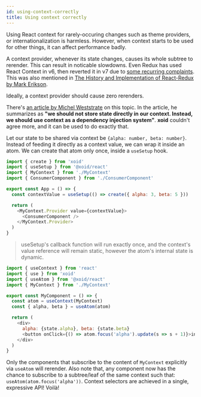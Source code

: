 ```yaml
---
id: using-context-correctly
title: Using context correctly
---
```


Using React context for rarely-occuring changes such as theme providers, or internationalization is harmless. However, when context starts to be used for other things, it can affect performance badly.

A context provider, whenever its state changes, causes its whole subtree to rerender. This can result in noticable slowdowns. Even Redux has used React Context in v6, then reverted it in v7 due to [some recurring complaints](https://github.com/reduxjs/react-redux/issues/1164). This was also mentioned in [The History and Implementation of React-Redux by Mark Erikson](https://blog.isquaredsoftware.com/2018/11/react-redux-history-implementation/#v7-0).

Ideally, a context provider should cause zero rerenders.

There's [an article by Michel Weststrate](https://medium.com/@mweststrate/how-to-safely-use-react-context-b7e343eff076) on this topic. In the article, he summarizes as **"we should not store state directly in our context. Instead, we should use context as a dependency injection system"**. **xoid** couldn't agree more, and it can be used to do exactly that.

Let our state to be shared via context be `{alpha: number, beta: number}`. Instead of feeding it directly as a context value, we can wrap it inside an atom. We can create that atom only once, inside a `useSetup` hook.

```js title="./App.tsx"
import { create } from 'xoid'
import { useSetup } from '@xoid/react'
import { MyContext } from './MyContext'
import { ConsumerComponent } from './ConsumerComponent'

export const App = () => {
  const contextValue = useSetup(() => create({ alpha: 3, beta: 5 }))

  return (
    <MyContext.Provider value={contextValue}>
      <ConsumerComponent />
    </MyContext.Provider>
  )
}
```
> useSetup's callback function will run exactly once, and the context's value reference will remain static, however the atom's internal state is dynamic.

```js title="./MyComponent.tsx"
import { useContext } from 'react'
import { use } from 'xoid'
import { useAtom } from '@xoid/react'
import { MyContext } from './MyContext'

export const MyComponent = () => {
  const atom = useContext(MyContext)
  const { alpha, beta } = useAtom(atom)

  return (
    <div>
      alpha: {state.alpha}, beta: {state.beta}
      <button onClick={() => atom.focus('alpha').update(s => s + 1)}>increment alpha</button>
    </div>
  )
}
```

Only the components that subscribe to the content of `MyContext` explicitly via `useAtom` will rerender. Also note that, any component now has the chance to subscribe to a subtree/leaf of the same context such that: `useAtom(atom.focus('alpha'))`. Context selectors are achieved in a single, expressive API! Voilà!